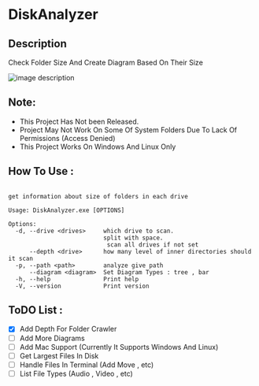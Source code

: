 # DiskAnalyzer



## Description
Check Folder Size And Create Diagram Based On Their Size


![image description](https://github.com/alirezasariri78/DiskAnalyzer/blob/master/pics/tree.png)



## Note:
* This Project Has Not been Released.
* Project May Not Work On Some Of System Folders Due To Lack Of Permissions (Access Denied)
* This Project Works On Windows And Linux Only

## How To Use :

```

get information about size of folders in each drive

Usage: DiskAnalyzer.exe [OPTIONS]

Options:
  -d, --drive <drives>     which drive to scan.
                           split with space.
                            scan all drives if not set
      --depth <drive>      how many level of inner directories should it scan
  -p, --path <path>        analyze give path
      --diagram <diagram>  Set Diagram Types : tree , bar
  -h, --help               Print help
  -V, --version            Print version

```


## ToDO List :
* [x] Add Depth For Folder Crawler
* [ ] Add More Diagrams 
* [ ] Add  Mac Support (Currently It Supports Windows And Linux)
* [ ] Get Largest Files In Disk
* [ ] Handle Files In Terminal (Add Move , etc)
* [ ] List File Types (Audio , Video , etc)
